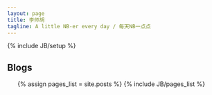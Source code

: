 ```yaml
---
layout: page
title: 李师胡
tagline: A little NB-er every day / 每天NB一点点
---
```

{% include JB/setup %}

## Blogs
<ul>
{% assign pages_list = site.posts %}
{% include JB/pages_list %}
</ul>
